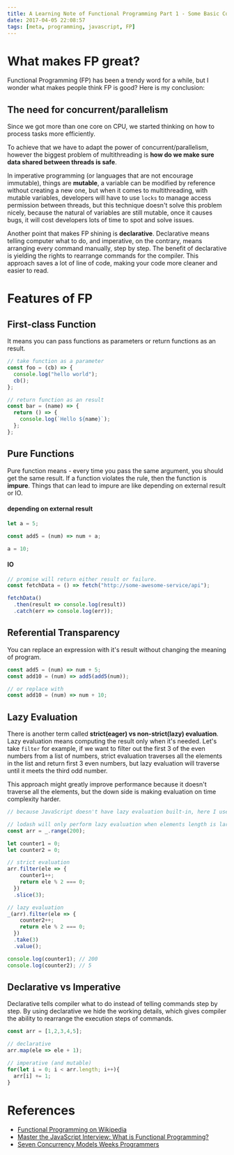 ```yaml
---
title: A Learning Note of Functional Programming Part 1 - Some Basic Concepts
date: 2017-04-05 22:08:57
tags: [meta, programming, javascript, FP]
---
```


# What makes FP great?
Functional Programming (FP) has been a trendy word for a while, but I wonder what makes people think FP is good? Here is my conclusion:

## The need for concurrent/parallelism
Since we got more than one core on CPU, we started thinking on how to process tasks more efficiently.

To achieve that we have to adapt the power of concurrent/parallelism, however the biggest problem of multithreading is **how do we make sure data shared between threads is safe**.

In imperative programming (or languages that are not encourage immutable), things are **mutable**, a variable can be modified by reference without creating a new one, but when it comes to multithreading, with mutable variables, developers will have to use `locks` to manage access permission between threads, but this technique doesn't solve this problem nicely, because the natural of variables are still mutable, once it causes bugs, it will cost developers lots of time to spot and solve issues.

Another point that makes FP shining is **declarative**. Declarative means telling computer what to do, and imperative, on the contrary, means arranging every command manually, step by step. The benefit of declarative is yielding the rights to rearrange commands for the compiler. This approach saves a lot of line of code, making your code more cleaner and easier to read.

# Features of FP

## First-class Function
It means you can pass functions as parameters or return functions as an result.

```js
// take function as a parameter
const foo = (cb) => {
  console.log("hello world");
  cb();
};

// return function as an result
const bar = (name) => {
  return () => {
    console.log(`Hello ${name}`);
  };
};
```

## Pure Functions
Pure function means - every time you pass the same argument, you should get the same result. If a function violates the rule, then the function is **impure**. Things that can lead to impure are like depending on external result or IO.

#### depending on external result
```js
let a = 5;

const add5 = (num) => num + a;

a = 10;
```

#### IO
```js
// promise will return either result or failure.
const fetchData = () => fetch("http://some-awesome-service/api");

fetchData()
  .then(result => console.log(result))
  .catch(err => console.log(err));
```

## Referential Transparency
You can replace an expression with it's result without changing the meaning of program.

```js
const add5 = (num) => num + 5;
const add10 = (num) => add5(add5(num));

// or replace with
const add10 = (num) => num + 10;
```

## Lazy Evaluation
There is another term called **strict(eager) vs non-strict(lazy) evaluation**. Lazy evaluation means computing the result only when it's needed. Let's take `filter` for example, if we want to filter out the first 3 of the even numbers from a list of numbers, strict evaluation traverses all the elements in the list and return first 3 even numbers, but lazy evaluation will traverse until it meets the third odd number.

This approach might greatly improve performance because it doesn't traverse all the elements, but the down side is making evaluation on time complexity harder.

```js
// because JavaScript doesn't have lazy evaluation built-in, here I use lodash to help demonstration.

// lodash will only perform lazy evaluation when elements length is larger than 200.
const arr = _.range(200);

let counter1 = 0;
let counter2 = 0;

// strict evaluation
arr.filter(ele => {
    counter1++;
    return ele % 2 === 0;
  })
  .slice(3);

// lazy evaluation
_(arr).filter(ele => {
    counter2++;
    return ele % 2 === 0;
  })
  .take(3)
  .value();

console.log(counter1); // 200
console.log(counter2); // 5
```

## Declarative vs Imperative
Declarative tells compiler what to do instead of telling commands step by step. By using declarative we hide the working details, which gives compiler the ability to rearrange the execution steps of commands.

```js
const arr = [1,2,3,4,5];

// declarative
arr.map(ele => ele + 1);

// imperative (and mutable)
for(let i = 0; i < arr.length; i++){
  arr[i] += 1;
}
```

# References
- [Functional Programming on Wikipedia](https://en.wikipedia.org/wiki/Functional_programming)
- [Master the JavaScript Interview: What is Functional Programming?](https://medium.com/javascript-scene/master-the-javascript-interview-what-is-functional-programming-7f218c68b3a0)
- [Seven Concurrency Models Weeks Programmers](https://www.amazon.com/Seven-Concurrency-Models-Weeks-Programmers/dp/1937785653)
